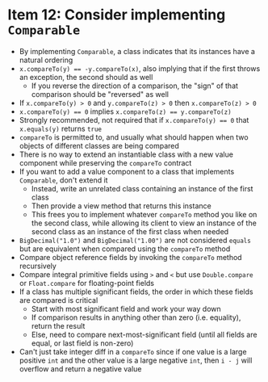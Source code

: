 # Item 12: Consider implementing `Comparable`

* By implementing `Comparable`, a class indicates that its instances have a natural ordering
* `x.compareTo(y) == -y.compareTo(x)`, also implying that if the first throws an exception, the second should as well
  * If you reverse the direction of a comparison, the "sign" of that comparison should be "reversed" as well
* If `x.compareTo(y) > 0` and `y.compareTo(z) > 0` then `x.compareTo(z) > 0`
* `x.compareTo(y) == 0` implies `x.compareTo(z) == y.compareTo(z)`
* Strongly recommended, not required that if `x.compareTo(y) == 0` that `x.equals(y)` returns `true`
* `compareTo` is permitted to, and usually what should happen when two objects of different classes are being compared
* There is no way to extend an instantiable class with a new value component while preserving the `compareTo` contract
* If you want to add a value component to a class that implements `Comparable`, don't extend it
  * Instead, write an unrelated class containing an instance of the first class
  * Then provide a view method that returns this instance
  * This frees you to implement whatever `compareTo` method you like on the second class, while allowing its client to view an instance of the second class as an instance of the first class when needed
* `BigDecimal("1.0")` and `BigDecimal("1.00")` are not considered `equals` but are equivalent when compared using the `compareTo` method
* Compare object reference fields by invoking the `compareTo` method recursively
* Compare integral primitive fields using `>` and `<` but use `Double.compare` or `Float.compare` for floating-point fields
* If a class has multiple significant fields, the order in which these fields are compared is critical
  * Start with most significant field and work your way down
  * If comparison results in anything other than zero (i.e. equality), return the result
  * Else, need to compare next-most-significant field (until all fields are equal, or last field is non-zero)
* Can't just take integer diff in a `compareTo` since if one value is a large positive `int` and the other value is a large negative `int`, then `i - j` will overflow and return a negative value
